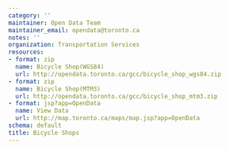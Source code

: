 ```yaml
---
category: ''
maintainer: Open Data Team
maintainer_email: opendata@toronto.ca
notes: ''
organization: Transportation Services
resources:
- format: zip
  name: Bicycle Shop(WGS84)
  url: http://opendata.toronto.ca/gcc/bicycle_shop_wgs84.zip
- format: zip
  name: Bicycle Shop(MTM3)
  url: http://opendata.toronto.ca/gcc/bicycle_shop_mtm3.zip
- format: jsp?app=OpenData
  name: View Data
  url: http://map.toronto.ca/maps/map.jsp?app=OpenData
schema: default
title: Bicycle Shops
---
```

